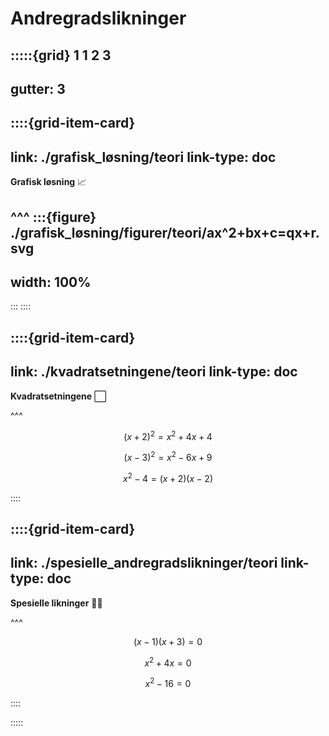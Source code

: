 # Andregradslikninger

:::::{grid} 1 1 2 3
---
gutter: 3
---

::::{grid-item-card}
---
link: ./grafisk_løsning/teori
link-type: doc
---
**Grafisk løsning** 📈

^^^
:::{figure} ./grafisk_løsning/figurer/teori/ax^2+bx+c=qx+r.svg
---
width: 100%
---
:::
::::


::::{grid-item-card}
---
link: ./kvadratsetningene/teori
link-type: doc
---
**Kvadratsetningene** ⃞

^^^

$$
(x + 2)^2 = x^2 + 4x + 4 
$$

$$
(x - 3)^2 = x^2 - 6x + 9
$$

$$
x^2 - 4 = (x + 2)(x - 2)
$$

::::

::::{grid-item-card}
---
link: ./spesielle_andregradslikninger/teori
link-type: doc
---
**Spesielle likninger** ✍🏼

^^^

$$
(x - 1)(x + 3) = 0
$$

$$
x^2 + 4x = 0
$$

$$
x^2 - 16 = 0
$$


::::

:::::
